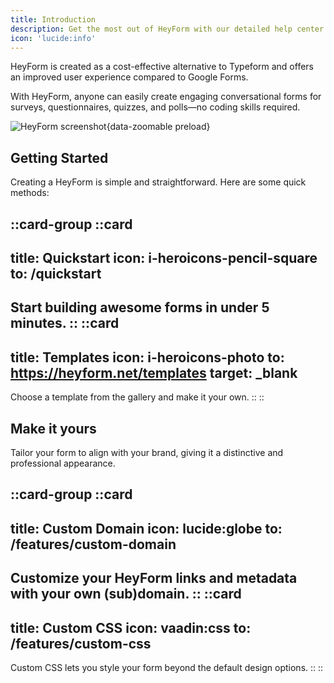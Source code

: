 ```yaml
---
title: Introduction
description: Get the most out of HeyForm with our detailed help center guides and practices.
icon: 'lucide:info'
---
```


HeyForm is created as a cost-effective alternative to Typeform and offers an improved user experience compared to Google Forms.

With HeyForm, anyone can easily create engaging conversational forms for surveys, questionnaires, quizzes, and polls—no coding skills required.

![HeyForm screenshot](/images/screenshot.webp){data-zoomable preload}

## Getting Started

Creating a HeyForm is simple and straightforward. Here are some quick methods:

::card-group
  ::card
  ---
  title: Quickstart
  icon: i-heroicons-pencil-square
  to: /quickstart
  ---
  Start building awesome forms in under 5 minutes.
  ::
  ::card
  ---
  title: Templates
  icon: i-heroicons-photo
  to: https://heyform.net/templates
  target: _blank
  ---
  Choose a template from the gallery and make it your own.
  ::
::

## Make it yours

Tailor your form to align with your brand, giving it a distinctive and professional appearance.

::card-group
  ::card
  ---
  title: Custom Domain
  icon: lucide:globe
  to: /features/custom-domain
  ---
  Customize your HeyForm links and metadata with your own (sub)domain.
  ::
  ::card
  ---
  title: Custom CSS
  icon: vaadin:css
  to: /features/custom-css
  ---
  Custom CSS lets you style your form beyond the default design options.
  ::
::
